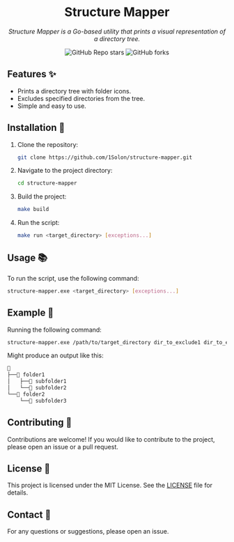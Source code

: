 <div align="center">

# Structure Mapper

_Structure Mapper is a Go-based utility that prints a visual representation of a directory tree._

</div>

<div align="center">

![GitHub Repo stars](https://img.shields.io/github/stars/1Solon/structure-mapper?style=for-the-badge)
![GitHub forks](https://img.shields.io/github/forks/1Solon/structure-mapper?style=for-the-badge)

</div>

## Features ✨

- Prints a directory tree with folder icons.
- Excludes specified directories from the tree.
- Simple and easy to use.

## Installation 🚀

1. Clone the repository:

   ```sh
   git clone https://github.com/1Solon/structure-mapper.git
   ```

2. Navigate to the project directory:

   ```sh
   cd structure-mapper
   ```

3. Build the project:

   ```sh
   make build
   ```

4. Run the script:

   ```sh
   make run <target_directory> [exceptions...]
   ```

## Usage 📚

To run the script, use the following command:

```sh
structure-mapper.exe <target_directory> [exceptions...]
```

## Example 📖

Running the following command:

```sh
structure-mapper.exe /path/to/target_directory dir_to_exclude1 dir_to_exclude2
```

Might produce an output like this:

```md
📁
├──📁 folder1
│   ├──📁 subfolder1
│   └──📁 subfolder2
└──📁 folder2
    └──📁 subfolder3
```

## Contributing 🤝

Contributions are welcome! If you would like to contribute to the project, please open an issue or a pull request.

## License 📝

This project is licensed under the MIT License. See the [LICENSE](LICENSE) file for details.

## Contact 📧

For any questions or suggestions, please open an issue.
